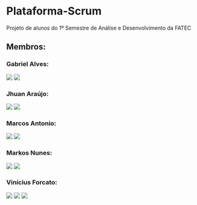 # Plataforma-Scrum
Projeto de alunos do 1º Semestre de Análise e Desenvolvimento da FATEC

## Membros:
### Gabriel Alves:
[<img src="https://img.shields.io/badge/LinkedIn-0077B5?style=for-the-badge&logo=linkedin&logoColor=white">](https://www.linkedin.com/in/gabriel-alves-de-souza-5b7747267)
[<img src="https://img.shields.io/badge/GitHub-171515?style=for-the-badge&logo=github&logoColor=white">](https://github.com/gabriel15asouza)

### Jhuan Araújo: 
[<img src="https://img.shields.io/badge/LinkedIn-0077B5?style=for-the-badge&logo=linkedin&logoColor=white">](
https://www.linkedin.com/in/jhuan-araújo-de-souza-372233230)
[<img src="https://img.shields.io/badge/GitHub-171515?style=for-the-badge&logo=github&logoColor=white">](https://github.com/TheRabbitDev)

### Marcos Antonio: 
[<img src="https://img.shields.io/badge/LinkedIn-0077B5?style=for-the-badge&logo=linkedin&logoColor=white">](
https://www.linkedin.com/in/marcos-antonio-329449268)
[<img src="https://img.shields.io/badge/GitHub-171515?style=for-the-badge&logo=github&logoColor=white">](https://github.com/Marcos-Antonio-Rodrigues-dos-Santos)

### Markos Nunes: 
[<img src="https://img.shields.io/badge/LinkedIn-0077B5?style=for-the-badge&logo=linkedin&logoColor=white">](https://linkedin.com/in/markos-vinícius-nunes-230448268)
[<img src="https://img.shields.io/badge/GitHub-171515?style=for-the-badge&logo=github&logoColor=white">](https://github.com/MarkVN2)

### Vinícius Forcato: 
[<img src="https://img.shields.io/badge/LinkedIn-0077B5?style=for-the-badge&logo=linkedin&logoColor=white">](https://www.linkedin.com/in/vinícius-felipe-forcato-789462268)
[<img src="https://img.shields.io/badge/GitHub-171515?style=for-the-badge&logo=github&logoColor=white">](https://github.com/nininhosam)
[<img src="https://img.shields.io/badge/Instagram-E4405F?style=for-the-badge&logo=instagram&logoColor=white">](https://www.instagram.com/nao_sou_felps)
